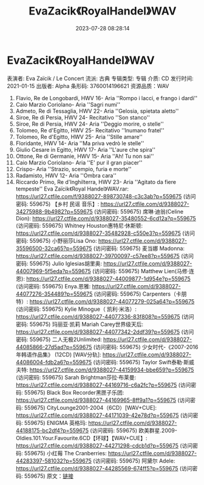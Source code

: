 ﻿---
title: EvaZacik《RoyalHandel》WAV
date: 2023-07-28 08:28:14
categories: 古典音乐、新世纪、纯音雅乐
tags: 外语音乐
---
# EvaZacik《RoyalHandel》WAV

表演者: Eva Zaïcik / Le Concert
流派: 古典
专辑类型: 专辑
介质: CD
发行时间: 2021-01-15
出版者: Alpha
条形码: 3760014196621
资源品质：WAV
01. Flavio, Re de Longobardi, HWV 16- Aria ''Rompo i lacci, e
frango i dardi''
02. Caio Marzio Coriolano- Aria ''Sagri numi''
03. Admeto, Re di Tessaglia, HWV 22- Aria ''Gelosia, spietata
aletto''
04. Siroe, Re di Persia, HWV 24- Recitativo ''Son stanco''
05. Siroe, Re di Persia, HWV 24- Aria ''Deggio morire, o
stelle''
06. Tolomeo, Re d'Egitto, HWV 25- Recitativo ''Inumano
fratel''
07. Tolomeo, Re d'Egitto, HWV 25- Aria ''Stille amare''
08. Floridante, HWV 14- Aria ''Ma priva vedrò le stelle''
09. Giulio Cesare in Egitto, HWV 17- Aria ''L'aure che
spira''
10. Ottone, Re di Germanie, HWV 15- Aria ''Ah! Tu non sai''
11. Caio Marzio Coriolano- Aria ''E' pur il gran piacer''
12. Crispo- Aria ''Strazio, scempio, furia e morte''
13. Radamisto, HWV 12- Aria ''Ombra cara''
14. Riccardo Primo, Re d'Inghilterra, HWV 23- Aria ''Agitato da
fiere tempeste''
Eva Zaïcik《Royal Handel》WAV.rar: https://url27.ctfile.com/f/9388027-898730748-c3c3ab?p=559675
(访问密码: 559675)
【乡村 民谣 音乐】: https://url27.ctfile.com/d/9388027-34275988-9b4982?p=559675
(访问密码: 559675)
席琳·迪翁(Celine Dion): https://url27.ctfile.com/d/9388027-35480552-6cd12a?p=559675
(访问密码: 559675)
Whitney Houston惠特尼·休斯顿: https://url27.ctfile.com/d/9388027-35482928-c550e3?p=559675
(访问密码: 559675)
小野丽莎Lisa Ono: https://url27.ctfile.com/d/9388027-35596500-32ca65?p=559675
(访问密码: 559675)
麦当娜 Madonna: https://url27.ctfile.com/d/9388027-39700097-c57ee8?p=559675
(访问密码: 559675)
Julio Iglesias胡里奥: https://url27.ctfile.com/d/9388027-44007969-5f5eda?p=559675
(访问密码: 559675)
Matthew Lien(马修·连恩): https://url27.ctfile.com/d/9388027-44009877-1d954e?p=559675
(访问密码: 559675)
Enya.恩雅: https://url27.ctfile.com/d/9388027-44077276-354489?p=559675
(访问密码: 559675)
Carpenters（卡朋特）: https://url27.ctfile.com/d/9388027-44077279-025a64?p=559675
(访问密码: 559675)
Kylie Minogue（ 凯利·米洛）: https://url27.ctfile.com/d/9388027-44077336-83f808?p=559675
(访问密码: 559675)
玛丽亚·凯莉 Mariah Carey世界级天后: https://url27.ctfile.com/d/9388027-44077342-2ddf39?p=559675
(访问密码: 559675)
二人无极2Unlimited: https://url27.ctfile.com/d/9388027-44085866-27d5ad?p=559675
(访问密码: 559675)
少女时代-《2007-2016年韩语作品集》 (12CD) [WAV分轨]: https://url27.ctfile.com/d/9388027-44086004-fdb2a6?p=559675
(访问密码: 559675)
Taylor Swift泰勒·斯威夫特: https://url27.ctfile.com/d/9388027-44159934-bbe659?p=559675
(访问密码: 559675)
Sarah Brightman莎拉·布莱曼: https://url27.ctfile.com/d/9388027-44169716-c6a2fc?p=559675
(访问密码: 559675)
Black Box Recorder黑匣子乐团: https://url27.ctfile.com/d/9388027-44169965-8ff9a1?p=559675
(访问密码: 559675)
CityLounge2001-2004（6CD）[WAV+CUE]: https://url27.ctfile.com/d/9388027-44171039-42e78d?p=559675
(访问密码: 559675)
ENIGMA 英格玛: https://url27.ctfile.com/d/9388027-44188175-bc2df4?p=559675
(访问密码: 559675)
欧美群星.2009-Oldies.101.Your.Favourite.6CD【环球】【WAV+CUE】: https://url27.ctfile.com/d/9388027-44271298-cdcb1d?p=559675
(访问密码: 559675)
小红莓 The Cranberries: https://url27.ctfile.com/d/9388027-44283397-581032?p=559675
(访问密码: 559675)
阿黛尔 Adele: https://url27.ctfile.com/d/9388027-44285569-674ff5?p=559675
(访问密码: 559675)
原文：[链接](https://blog.sina.com.cn/s/blog_1647c7e76010312vm.html)